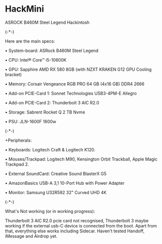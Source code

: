 # HackMini
ASROCK B460M Steel Legend Hackintosh

(-*-)

Here are the main specs:

• System-board: ASRock B460M Steel Legend

• CPU: Intel® Core™ i5-10600K

• GPU: Sapphire AMD RX 580 8GB (with NZXT KRAKEN G12 GPU Cooling bracket)

• Memory: Corsair Vengeance RGB PRO 64 GB (4x16 GB) DDR4 2666

• Add-on PCIE-Card 1: Sonnet Technologies USB3-4PM-E Allegro

• Add-on PCIE-Card 2: Thunderbolt 3 AIC R2.0

• Storage: Sabrent Rocket Q 2 TB Nvme

• PSU: JLN-1600F 1600w

(-*-)

+Peripherals:

• Keyboards: Logitech Craft & Logitech K120.

• Mouses/Trackpad: Logitech M90, Kensington Orbit Trackball, Apple Magic Trackpad 2.

• External SoundCard: Creative Sound BlasterX G5

• AmazonBasics USB-A 3,1 10-Port Hub with Power Adapter

• Monitor: Samsung U32R592 32" Curved UHD 4K

(-*-)

What's Not working (or in working progress):

Thunderbolt 3 AIC R2.0 pcie card not recognised, Thunderbolt 3 maybe working if the external usb-C device is connected from the boot.
Apart from that, everything else works including Sidecar. Haven't tested Handoff, iMessage and Airdrop yet.
